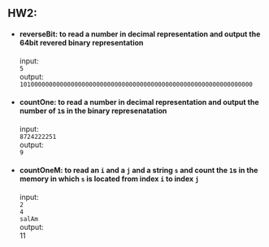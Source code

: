 ## HW2:
-   #### reverseBit: to read a number in decimal representation and output the 64bit revered binary representation
    input: <br>
    `5` <br>
    output:
    `1010000000000000000000000000000000000000000000000000000000000000`
-   #### countOne: to read a number in decimal representation and output the number of `1`s in the binary represenatation
    input:<br>
    `8724222251`<br>
    output:<br>
    `9`<br>
-   #### countOneM: to read an `i` and a `j` and a string `s` and count the `1`s in the memory in which `s` is located from index `i` to index `j`
    input:<br>
    `2`<br>
    `4`<br>
    `salAm`<br>
    output:<br>
    11<br>
